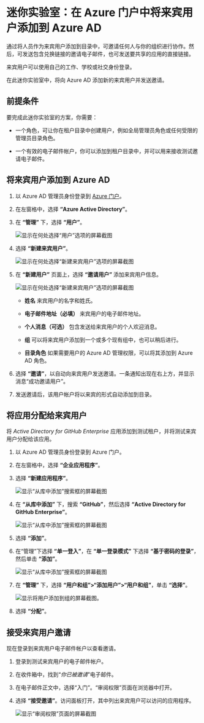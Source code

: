 ﻿# 迷你实验室：在 Azure 门户中将来宾用户添加到 Azure AD

通过将人员作为来宾用户添加到目录中，可邀请任何人与你的组织进行协作。然后，可发送包含兑换链接的邀请电子邮件，也可发送要共享的应用的直接链接。 

来宾用户可以使用自己的工作、学校或社交身份登录。

在此迷你实验室中，将向 Azure AD 添加新的来宾用户并发送邀请。

## 前提条件

要完成此迷你实验室的方案，你需要：

* 一个角色，可让你在租户目录中创建用户，例如全局管理员角色或任何受限的管理员目录角色。

* 一个有效的电子邮件帐户，你可以添加到租户目录中，并可以用来接收测试邀请电子邮件。

## 将来宾用户添加到 Azure AD

1. 以 Azure AD 管理员身份登录到 [Azure 门户](https://portal.azure.com/)。

2. 在左窗格中，选择 **“Azure Active Directory”**。

3. 在 **“管理”** 下，选择 **“用户”**。

    ![显示在何处选择“用户”选项的屏幕截图](../../Linked_Image_Files/guest_user_image1.png)

4. 选择 **“新建来宾用户”**。

    ![显示在何处选择“新建来宾用户”选项的屏幕截图](../../Linked_Image_Files/guest_user_image2.png)

5. 在 **“新建用户”** 页面上，选择 **“邀请用户”** 添加来宾用户信息。

    ![显示在何处选择“新建来宾用户”选项的屏幕截图](../../Linked_Image_Files/guest_user_image3.png)

    - **姓名** 来宾用户的名字和姓氏。

    - **电子邮件地址（必填）** 来宾用户的电子邮件地址。

    - **个人消息（可选）** 包含发送给来宾用户的个人欢迎消息。

    - **组** 可以将来宾用户添加到一个或多个现有组中，也可以稍后进行。

    - **目录角色** 如果需要用户的 Azure AD 管理权限，可以将其添加到 Azure AD 角色。

6. 选择 **“邀请”**，以自动向来宾用户发送邀请。一条通知出现在右上方，并显示消息“成功邀请用户”。

7. 发送邀请后，该用户帐户将以来宾的形式自动添加到目录。

## 将应用分配给来宾用户

将 *Active Directory for GitHub Enterprise* 应用添加到测试租户，并将测试来宾用户分配给该应用。

1. 以 Azure AD 管理员身份登录到 Azure 门户。

2. 在左窗格中，选择 **“企业应用程序”**。

3. 选择 **“新建应用程序”**。

    ![显示“从库中添加”搜索框的屏幕截图](../../Linked_Image_Files/guest_user_image4.png)

4. 在 **“从库中添加”** 下，搜索 **“GitHub”**，然后选择 **“Active Directory for GitHub Enterprise”**。

    ![显示“从库中添加”搜索框的屏幕截图](../../Linked_Image_Files/guest_user_image6.png)

5. 选择 **“添加”**。

6. 在“管理”下选择 **“单一登入”**，在 **“单一登录模式”** 下选择 **“基于密码的登录”**，然后单击 **“添加”**。

    ![显示“从库中添加”搜索框的屏幕截图](../../Linked_Image_Files/guest_user_image7.png)

7. 在 **“管理”** 下，选择 **“用户和组”>“添加用户”>“用户和组”**，单击 **“选择”**。

    ![显示将用户添加到组的屏幕截图。](../../Linked_Image_Files/guest_user_image9.png)

8. 选择 **“分配”**。

## 接受来宾用户邀请

现在登录到来宾用户电子邮件帐户以查看邀请。

1. 登录到测试来宾用户的电子邮件帐户。

2. 在收件箱中，找到“*你已被邀请*”电子邮件。

3. 在电子邮件正文中，选择“入门”。“审阅权限”页面在浏览器中打开。

4. 选择 **“接受邀请”**。访问面板打开，其中列出来宾用户可以访问的应用程序。

    ![显示“审阅权限”页面的屏幕截图](../../Linked_Image_Files/guest_user_image5.png)
